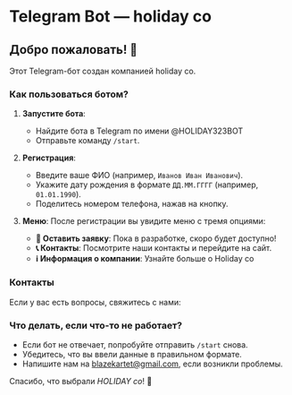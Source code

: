 # Telegram Bot — holiday co

## Добро пожаловать! 👋

Этот Telegram-бот создан компанией holiday co.

### Как пользоваться ботом?

1. **Запустите бота**:

   - Найдите бота в Telegram по имени @HOLIDAY323BOT
   - Отправьте команду `/start`.

2. **Регистрация**:

   - Введите ваше ФИО (например, `Иванов Иван Иванович`).
   - Укажите дату рождения в формате `ДД.ММ.ГГГГ` (например, `01.01.1990`).
   - Поделитесь номером телефона, нажав на кнопку.

3. **Меню**:
   После регистрации вы увидите меню с тремя опциями:
   - **📝 Оставить заявку**: Пока в разработке, скоро будет доступно!
   - **📞 Контакты**: Посмотрите наши контакты и перейдите на сайт.
   - **ℹ️ Информация о компании**: Узнайте больше о Holiday co

### Контакты

Если у вас есть вопросы, свяжитесь с нами:

### Что делать, если что-то не работает?

- Если бот не отвечает, попробуйте отправить `/start` снова.
- Убедитесь, что вы ввели данные в правильном формате.
- Напишите нам на blazekartet@gmail.com, если возникли проблемы.

Спасибо, что выбрали _HOLIDAY co_! 🚀
